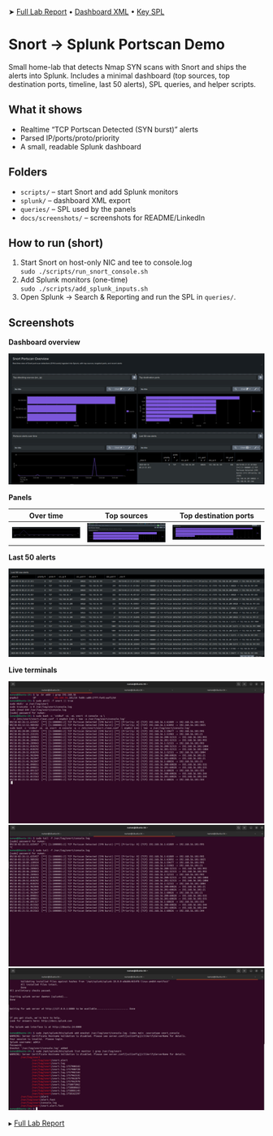➤ [Full Lab Report](docs/REPORT.md) • [Dashboard XML](splunk/snort_portscan_overview.xml) • [Key SPL](scripts/queries/)

# Snort → Splunk Portscan Demo

Small home-lab that detects Nmap SYN scans with Snort and ships the alerts into Splunk.
Includes a minimal dashboard (top sources, top destination ports, timeline, last 50 alerts),
SPL queries, and helper scripts.

## What it shows
- Realtime “TCP Portscan Detected (SYN burst)” alerts
- Parsed IP/ports/proto/priority
- A small, readable Splunk dashboard

## Folders
- `scripts/` – start Snort and add Splunk monitors
- `splunk/` – dashboard XML export
- `queries/` – SPL used by the panels
- `docs/screenshots/` – screenshots for README/LinkedIn

## How to run (short)
1) Start Snort on host-only NIC and tee to console.log  
   `sudo ./scripts/run_snort_console.sh`
2) Add Splunk monitors (one-time)  
   `sudo ./scripts/add_splunk_inputs.sh`
3) Open Splunk → Search & Reporting and run the SPL in `queries/`.

## Screenshots

**Dashboard overview**

![Dashboard](docs/screenshots/dashboard-overview.png)

**Panels**

| Over time | Top sources | Top destination ports |
|---|---|---|
| ![Over time](docs/screenshots/panel-over-time.png) | ![Top sources](docs/screenshots/panel-top-src.png) | ![Top dst port](docs/screenshots/panel-top-dst-port.png) |

**Last 50 alerts**

![Last 50](docs/screenshots/panel-last-50.png)

**Live terminals**

![Snort running](docs/screenshots/terminal-snort-running.jpg)
![Tail console](docs/screenshots/terminal-tail-console.jpg)
![Splunk monitors](docs/screenshots/terminal-splunk-monitors.png)

▸ [Full Lab Report](docs/REPORT.md)

